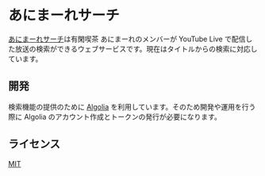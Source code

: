 # あにまーれサーチ

[あにまーれサーチ](https://search.animare.cafe/)は有閑喫茶 あにまーれのメンバーが YouTube Live で配信した放送の検索ができるウェブサービスです。現在はタイトルからの検索に対応しています。

## 開発

検索機能の提供のために [Algolia](https://www.algolia.com/) を利用しています。そのため開発や運用を行う際に Algolia のアカウント作成とトークンの発行が必要になります。

## ライセンス

[MIT](LICENSE)
